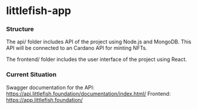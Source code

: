 # littlefish-app

### Structure 
The api/ folder includes API of the project using Node.js and MongoDB. This API will be connected to an Cardano API for minting NFTs.

The frontend/ folder includes the user interface of the project using React. 

### Current Situation
Swagger documentation for the API: https://api.littlefish.foundation/documentation/index.html/
Frontend: https://app.littlefish.foundation/
